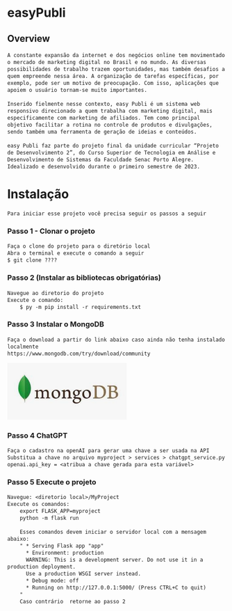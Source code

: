 # easyPubli
   
## Overview	
    A constante expansão da internet e dos negócios online tem movimentado o mercado de marketing digital no Brasil e no mundo. As diversas possibilidades de trabalho trazem oportunidades, mas também desafios a quem empreende nessa área. A organização de tarefas específicas, por exemplo, pode ser um motivo de preocupação. Com isso, aplicações que apoiem o usuário tornam-se muito importantes.

    Inserido fielmente nesse contexto, easy Publi é um sistema web responsivo direcionado a quem trabalha com marketing digital, mais especificamente com marketing de afiliados. Tem como principal objetivo facilitar a rotina no controle de produtos e divulgações, sendo também uma ferramenta de geração de ideias e conteúdos.

    easy Publi faz parte do projeto final da unidade curricular “Projeto de Desenvolvimento 2”, do Curso Superior de Tecnologia em Análise e Desenvolvimento de Sistemas da Faculdade Senac Porto Alegre. Idealizado e desenvolvido durante o primeiro semestre de 2023.

# Instalação
    Para iniciar esse projeto você precisa seguir os passos a seguir

### Passo 1 - Clonar o projeto
    Faça o clone do projeto para o diretório local
    Abra o terminal e execute o comando a seguir
    $ git clone ???? 

### Passo 2 (Instalar as bibliotecas obrigatórias)
    Navegue ao diretorio do projeto
    Execute o comando:
        $ py -m pip install -r requirements.txt 

### Passo 3 Instalar o MongoDB
    Faça o download a partir do link abaixo caso ainda não tenha instalado localmente
    https://www.mongodb.com/try/download/community
![](readme_img/mongodb.png)


### Passo 4 ChatGPT
    Faça o cadastro na openAI para gerar uma chave a ser usada na API
    Substitua a chave no arquivo myproject > services > chatgpt_service.py 
    openai.api_key = <atribua a chave gerada para esta variável>

### Passo 5 Execute o projeto
    Navegue: <diretorio local>/MyProject
	Execute os comandos:
	    export FLASK_APP=myproject
        python -m flask run
			  
		Esses comandos devem iniciar o servidor local com a mensagem abaixo:
		" * Serving Flask app "app"
          * Environment: production
          WARNING: This is a development server. Do not use it in a production deployment.
          Use a production WSGI server instead.
          * Debug mode: off
          * Running on http://127.0.0.1:5000/ (Press CTRL+C to quit)
        "
		Caso contrário  retorne ao passo 2
          



